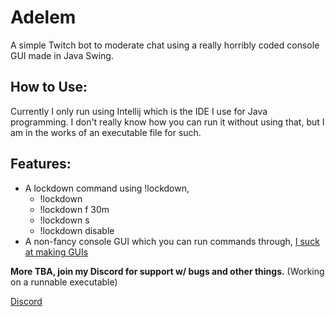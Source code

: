 # Adelem

A simple Twitch bot to moderate chat using a really horribly coded console GUI made in Java Swing.

## How to Use:
Currently I only run using Intellij which is the IDE I use for Java programming. I don't really know how you can run it without using that, but I am in the works of an executable file for such.

## Features:
- A lockdown command using !lockdown,
  * !lockdown <params>
  * !lockdown f 30m
  * !lockdown s
  * !lockdown disable
- A non-fancy console GUI which you can run commands through, [I suck at making GUIs](https://i.gyazo.com/9d929e515969d7825c96382db47bf909.png)

**More TBA, join my Discord for support w/ bugs and other things.** (Working on a runnable executable)
 
 [Discord](https://discord.gg/sX6FUau)
